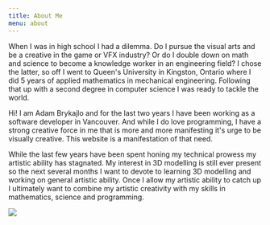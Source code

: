 ```yaml
---
title: About Me
menu: about
---
```


<div class="flex">
  <div class="flex flex-col gap-y-4">
    <p>
      When I was in high school I had a dilemma. Do I pursue the visual arts and be a creative in
      the game or VFX industry? Or do I double down on math and science to become a knowledge worker
      in an engineering field? I chose the latter, so off I went to Queen's University in Kingston,
      Ontario where I did 5 years of applied mathematics in mechanical engineering. Following that
      up with a second degree in computer science I was ready to tackle the world.
    </p>
    <p>
      Hi! I am Adam Brykajlo and for the last two years I have been working as a software developer
      in Vancouver. And while I do love programming, I have a strong creative force in me that is
      more and more manifesting it's urge to be visually creative. This website is a manifestation
      of that need.
    </p>
    <p>
      While the last few years have been spent honing my technical prowess my artistic ability has
      stagnated. My interest in 3D modelling is still ever present so the next several months I want
      to devote to learning 3D modelling and working on general artistic ability. Once I allow my
      artistic ability to catch up I ultimately want to combine my artistic creativity with my
      skills in mathematics, science and programming.
    </p>
  </div>
  <img class="w-[350px] h-[350px] rounded-full border-yellow border-4 mb-8 ml-8" src="img/headshot.jpg"  />
</div>
